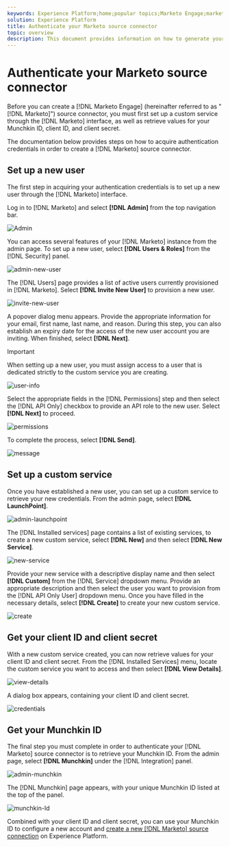 ```yaml
---
keywords: Experience Platform;home;popular topics;Marketo Engage;marketo engage;marketo
solution: Experience Platform
title: Authenticate your Marketo source connector
topic: overview
description: This document provides information on how to generate your Marketo authentication credentials.
---
```


# Authenticate your Marketo source connector

Before you can create a [!DNL Marketo Engage] (hereinafter referred to as "[!DNL Marketo]") source connector, you must first set up a custom service through the [!DNL Marketo] interface, as well as retrieve values for your Munchkin ID, client ID, and client secret.

The documentation below provides steps on how to acquire authentication credentials in order to create a [!DNL Marketo] source connector.

## Set up a new user

The first step in acquiring your authentication credentials is to set up a new user through the [!DNL Marketo] interface.

Log in to [!DNL Marketo] and select **[!DNL Admin]** from the top navigation bar.

![Admin](./images/marketo/home.png)

You can access several features of your [!DNL Marketo] instance from the admin page. To set up a new user, select **[!DNL Users & Roles]** from the [!DNL Security] panel.

![admin-new-user](./images/marketo/admin-new-user.png)

The [!DNL Users] page provides a list of active users currently provisioned in [!DNL Marketo]. Select **[!DNL Invite New User]** to provision a new user.

![invite-new-user](./images/marketo/invite-new-user.png)

A popover dialog menu appears. Provide the appropriate information for your email, first name, last name, and reason. During this step, you can also establish an expiry date for the access of the new user account you are inviting. When finished, select **[!DNL Next]**.

>[!IMPORTANT]
>
>When setting up a new user, you must assign access to a user that is dedicated strictly to the custom service you are creating.

![user-info](./images/marketo/new-user-info.png)

Select the appropriate fields in the [!DNL Permissions] step and then select the [!DNL API Only] checkbox to provide an API role to the new user. Select **[!DNL Next]** to proceed.

![permissions](./images/marketo/permissions.png)

To complete the process, select **[!DNL Send]**.

![message](./images/marketo/message.png)

## Set up a custom service

Once you have established a new user, you can set up a custom service to retrieve your new credentials. From the admin page, select **[!DNL LaunchPoint]**.

![admin-launchpoint](./images/marketo/admin-launchpoint.png)

The [!DNL Installed services] page contains a list of existing services, to create a new custom service, select **[!DNL New]** and then select **[!DNL New Service]**.

![new-service](./images/marketo/new-service.png)

Provide your new service with a descriptive display name and then select **[!DNL Custom]** from the [!DNL Service] dropdown menu. Provide an appropriate description and then select the user you want to provision from the [!DNL API Only User] dropdown menu. Once you have filled in the necessary details, select **[!DNL Create]** to create your new custom service.

![create](./images/marketo/create.png)

## Get your client ID and client secret

With a new custom service created, you can now retrieve values for your client ID and client secret. From the [!DNL Installed Services] menu, locate the custom service you want to access and then select **[!DNL View Details]**.

![view-details](./images/marketo/view-details.png)

A dialog box appears, containing your client ID and client secret.

![credentials](./images/marketo/credentials.png)

## Get your Munchkin ID

The final step you must complete in order to authenticate your [!DNL Marketo] source connector is to retrieve your Munchkin ID. From the admin page, select **[!DNL Munchkin]** under the [!DNL Integration] panel.

![admin-munchkin](./images/marketo/admin-munchkin.png)

The [!DNL Munchkin] page appears, with your unique Munchkin ID listed at the top of the panel.

![munchkin-Id](./images/marketo/munchkin-id.png)

Combined with your client ID and client secret, you can use your Munchkin ID to configure a new account and [create a new [!DNL Marketo] source connection](../../tutorials/ui/create/adobe-applications/marketo.md) on Experience Platform.